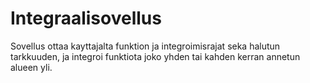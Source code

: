 # Integraalisovellus
 Sovellus ottaa kayttajalta funktion ja integroimisrajat seka halutun tarkkuuden, ja integroi funktiota joko yhden tai kahden kerran annetun alueen yli.
